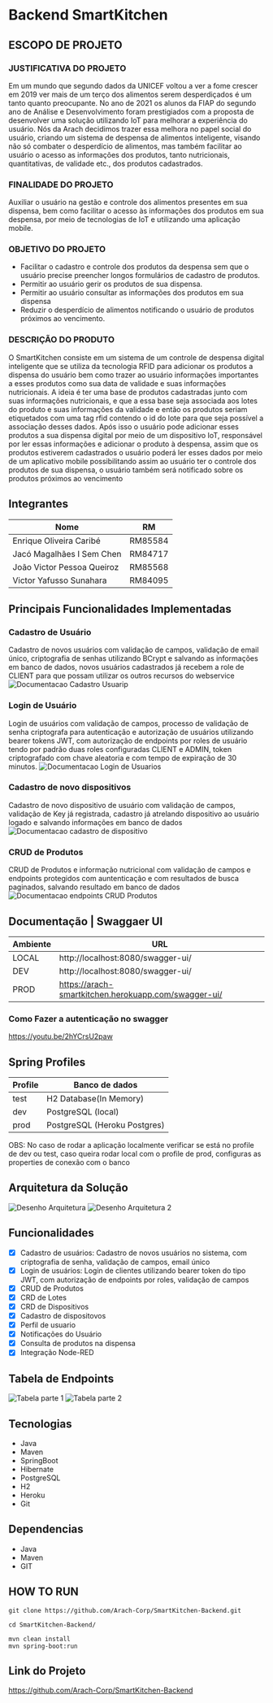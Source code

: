 # Backend SmartKitchen

## ESCOPO DE PROJETO
### JUSTIFICATIVA DO PROJETO
   Em um mundo que segundo dados da UNICEF voltou a ver a fome crescer em 2019 ver
mais de um terço dos alimentos serem desperdiçados é um tanto quanto
preocupante. No ano de 2021 os alunos da FIAP do segundo ano de Análise e
Desenvolvimento foram prestigiados com a proposta de desenvolver uma solução
utilizando IoT para melhorar a experiência do usuário. Nós da Arach decidimos trazer
essa melhora no papel social do usuário, criando um sistema de despensa de
alimentos inteligente, visando não só combater o desperdício de alimentos, mas
também facilitar ao usuário o acesso as informações dos produtos, tanto nutricionais,
quantitativas, de validade etc., dos produtos cadastrados.

### FINALIDADE DO PROJETO
   Auxiliar o usuário na gestão e controle dos alimentos presentes em sua dispensa, bem
como facilitar o acesso às informações dos produtos em sua despensa, por meio de
tecnologias de IoT e utilizando uma aplicação mobile.

### OBJETIVO DO PROJETO
- Facilitar o cadastro e controle dos produtos da despensa sem que o usuário
precise preencher longos formulários de cadastro de produtos.
- Permitir ao usuário gerir os produtos de sua dispensa.
- Permitir ao usuário consultar as informações dos produtos em sua dispensa
- Reduzir o desperdício de alimentos notificando o usuário de produtos
próximos ao vencimento.

### DESCRIÇÃO DO PRODUTO
O SmartKitchen consiste em um sistema de um controle de despensa digital inteligente que
se utiliza da tecnologia RFID para adicionar os produtos a dispensa do usuário bem como
trazer ao usuário informações importantes a esses produtos como sua data de validade e suas
informações nutricionais.
A ideia é ter uma base de produtos cadastradas junto com suas informações nutricionais, e
que a essa base seja associada aos lotes do produto e suas informações da validade e então
os produtos seriam etiquetados com uma tag rfid contendo o id do lote para que seja possível
a associação desses dados. Após isso o usuário pode adicionar esses produtos a sua dispensa
digital por meio de um dispositivo IoT, responsável por ler essas informações e adicionar o
produto à despensa, assim que os produtos estiverem cadastrados o usuário poderá ler esses
dados por meio de um aplicativo mobile possibilitando assim ao usuário ter o controle dos
produtos de sua dispensa, o usuário também será notificado sobre os produtos próximos ao
vencimento

## Integrantes
Nome | RM
----|-----
Enrique Oliveira Caribé | RM85584 
Jacó Magalhães I Sem Chen | RM84717
João Victor Pessoa Queiroz | RM85568
Victor Yafusso Sunahara | RM84095

## Principais Funcionalidades Implementadas
### Cadastro de Usuário
Cadastro de novos usuários com validação de campos, validação de email único, criptografia de senhas utilizando BCrypt e salvando as informações em banco de dados, novos usuários cadastrados já recebem a role de CLIENT para que possam utilizar os outros recursos do webservice
![Documentacao Cadastro Usuarip](https://cdn.discordapp.com/attachments/886625962006028288/886744451270213642/unknown.png)

### Login de Usuário
Login de usuários com validação de campos, processo de validação de senha criptografa para autenticação e autorização de usuários utilizando bearer tokens JWT, com autorização de endpoints por roles de usuário tendo por padrão duas roles configuradas CLIENT e ADMIN, token criptografado com chave aleatoria e com tempo de expiração de 30 minutos.
![Documentacao Login de Usuarios](https://media.discordapp.net/attachments/886625962006028288/886746228455514142/unknown.png?width=924&height=670)

### Cadastro de novo dispositivos
Cadastro de novo dispositivo de usuário com validação de campos, validação de Key já registrada, cadastro já atrelando dispositivo ao usuário logado e salvando informações em banco de dados
![Documentacao cadastro de dispositivo](https://media.discordapp.net/attachments/886625962006028288/886749450373042226/unknown.png?width=1229&height=670)

### CRUD de Produtos
CRUD de Produtos e informação nutricional com validação de campos e endpoints protegidos com auntenticação e com resultados de busca paginados, salvando resultado em banco de dados
![Documentacao endpoints CRUD Produtos](https://media.discordapp.net/attachments/886625962006028288/886746936726659072/unknown.png)


## Documentação | Swaggaer UI

Ambiente | URL
----|----
LOCAL|http://localhost:8080/swagger-ui/
DEV|http://localhost:8080/swagger-ui/
PROD|https://arach-smartkitchen.herokuapp.com/swagger-ui/

### Como Fazer a autenticação no swagger
https://youtu.be/2hYCrsU2paw

## Spring Profiles
Profile | Banco de dados
---|---
test | H2 Database(In Memory)
dev | PostgreSQL (local)
prod | PostgreSQL (Heroku Postgres)

OBS: No caso de rodar a aplicação localmente verificar se está no profile de dev ou test, caso queira rodar local com o profile de prod, configuras as properties de conexão com o banco


## Arquitetura da Solução

![Desenho Arquitetura](https://cdn.discordapp.com/attachments/886625962006028288/886731730168479794/arquitetura.png)
![Desenho Arquitetura 2](https://cdn.discordapp.com/attachments/886625962006028288/886732392063197184/unknown.png)

## Funcionalidades
- [x] Cadastro de usuários: Cadastro de novos usuários no sistema, com criptografia de senha, validação de campos, email único
- [x] Login de usuários: Login de clientes utilizando bearer token do tipo JWT, com autorização de endpoints por roles, validação de campos
- [x] CRUD de Produtos
- [x] CRD de Lotes
- [x] CRD de Dispositivos
- [x] Cadastro de dispositovos
- [x] Perfil de usuario
- [x] Notificações do Usuário
- [X] Consulta de produtos na dispensa
- [X] Integração Node-RED

## Tabela de Endpoints
![Tabela parte 1](https://cdn.discordapp.com/attachments/886625962006028288/886731300227149844/unknown.png)
![Tabela parte 2](https://cdn.discordapp.com/attachments/886625962006028288/886731355558400020/unknown.png)

## Tecnologias
- Java
- Maven
- SpringBoot
- Hibernate
- PostgreSQL
- H2
- Heroku
- Git

## Dependencias
- Java
- Maven
- GIT

## HOW TO RUN
    git clone https://github.com/Arach-Corp/SmartKitchen-Backend.git

    cd SmartKitchen-Backend/

    mvn clean install
    mvn spring-boot:run

## Link do Projeto
https://github.com/Arach-Corp/SmartKitchen-Backend
